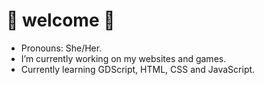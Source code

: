 # 🦊 welcome 🦊

- Pronouns: She/Her.
- I’m currently working on my websites and games.
- Currently learning GDScript, HTML, CSS and JavaScript.
